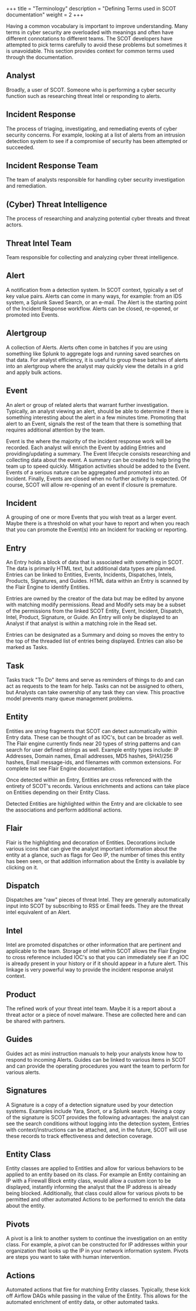 +++
title = "Terminology"
description = "Defining Terms used in SCOT documentation"
weight = 2
+++

Having a common vocabulary is important to improve understanding.  Many terms in cyber security are overloaded with meanings and often have different connotations to different teams.  The SCOT developers have attempted to pick terms carefully to avoid these problems but sometimes it is unavoidable.  This section provides context for common terms used through the documentation.

## Analyst
Broadly, a user of SCOT.  Someone who is performing a cyber security function such as researching threat Intel or responding to alerts.

## Incident Response
The process of triaging, investigating, and remediating events of cyber security concerns.  For example, looking at a list of alerts from an intrusion detection system to see if a compromise of security has been attempted or succeeded.

## Incident Response Team
The team of analysts responsible for handling cyber security investigation and remediation.

## (Cyber) Threat Intelligence
The process of researching and analyzing potential cyber threats and threat actors.

## Threat Intel Team
Team responsible for collecting and analyzing cyber threat intelligence.

## Alert
A notification from a detection system.  In SCOT context, typically a set of key value pairs.  Alerts can come in many ways, for example: from an IDS system, a Splunk Saved Search, or an e-mail.  The Alert is the starting point of the Incident Response workflow.  Alerts can be closed, re-opened, or promoted into Events.

## Alertgroup
A collection of Alerts.  Alerts often come in batches if you are using something like Splunk to aggregate logs and running saved searches on that data.  For analyst efficiency, it is useful to group these batches of alerts into an alertgroup where the analyst may quickly view the details in a grid and apply bulk actions.

## Event
An alert or group of related alerts that warrant further investigation.  Typically, an analyst viewing an alert, should be able to determine if there is something interesting about the alert in a few minutes time.  Promoting that alert to an Event, signals the rest of the team that there is something that requires additional attention by the team.  

Event is the where the majority of the incident response work will be recorded.  Each analyst will enrich the Event by adding Entries and providing/updating a summary.  The Event lifecycle consists researching and collecting data about the event.  A summary can be created to help bring the team up to speed quickly.  Mitigation activities should be added to the Event.  Events of a serious nature can be aggregated and promoted into an Incident.  Finally, Events are closed when no further activity is expected.  Of course, SCOT will allow re-opening of an event if closure is premature.

## Incident
A grouping of one or more Events that you wish treat as a larger event.  Maybe there is a threshold on what your have to report and when you reach that you can promote the Event(s) into an Incident for tracking or reporting.  

## Entry
An Entry holds a block of data that is associated with something in SCOT.  The data is primarily HTML text, but additional data types are planned.  Entries can be linked to Entities, Events, Incidents, Dispatches, Intels, Products, Signatures, and Guides.  HTML data within an Entry is scanned by the Flair Engine to identify Entities.  

Entries are owned by the creator of the data but may be edited by anyone with matching modify permissions.  Read and Modify sets may be a subset of the permissions from the linked SCOT Entity, Event, Incident, Dispatch, Intel, Product, Signature, or Guide.  An Entry will only be displayed to an Analyst if that analyst is within a matching role in the Read set.

Entries can be designated as a Summary and doing so moves the entry to the top of the threaded list of entries being displayed.  Entries can also be marked as Tasks.

## Task
Tasks track "To Do" items and serve as reminders of things to do and can act as requests to the team for help.  Tasks can not be assigned to others, but Analysts can take ownership of any task they can view.  This proactive model prevents many queue management problems.

## Entity
Entities are string fragments that SCOT can detect automatically within Entry data.  These can be thought of as IOC's, but can be broader as well.  The Flair engine currently finds near 20 types of string patterns and can search for user defined strings as well.  Example entity types include: IP Addresses, Domain names, Email addresses, MD5 hashes, SHA1/256 hashes, Email message-ids, and filenames with common extensions.  For complete list see Flair Engine documentation.

Once detected within an Entry, Entities are cross referenced with the entirety of SCOT's records.  Various enrichments and actions can take place on Entities depending on their Entity Class.

Detected Entities are highlighted within the Entry and are clickable to see the associations and perform additional actions.

## Flair
Flair is the highlighting and decoration of Entities.  Decorations include various icons that can give the analyst important information about the entity at a glance, such as flags for Geo IP, the number of times this entity has been seen, or that addition information about the Entity is available by clicking on it.

## Dispatch
Dispatches are "raw" pieces of threat Intel.  They are generally automatically input into SCOT by subscribing to RSS or Email feeds.  They are the threat intel equivalent of an Alert.

## Intel
Intel are promoted dispatches or other information that are pertinent and applicable to the team.  Storage of intel within SCOT allows the Flair Engine to cross reference included IOC's so that you can immediately see if an IOC is already present in your history or if it should appear in a future alert.  This linkage is very powerful way to provide the incident response analyst context.

## Product
The refined work of your threat intel team.  Maybe it is a report about a threat actor or a piece of novel malware.  These are collected here and can be shared with partners.

## Guides
Guides act as mini instruction manuals to help your analysts know how to respond to incoming Alerts.  Guides can be linked to various items in SCOT and can provide the operating procedures you want the team to perform for various alerts.

## Signatures
A Signature is a copy of a detection signature used by your detection systems.  Examples include Yara, Snort, or a Splunk search.  Having a copy of the signature is SCOT provides the following advantages: the analyst can see the search conditions without logging into the detection system, Entries with context/instructions can be attached, and, in the future, SCOT will use these records to track effectiveness and detection coverage. 

## Entity Class
Entity classes are applied to Entities and allow for various behaviors to be applied to an entity based on its class.  For example an Entity containing an IP with a Firewall Block entity class, would allow a custom icon to be displayed, instantly informing the analyst that the IP address is already being blocked.  Additionally, that class could allow for various pivots to be permitted and other automated Actions to be performed to enrich the data about the entity.

## Pivots
A pivot is a link to another system to continue the investigation on an entity class.  For example, a pivot can be constructed for IP addresses within your organization that looks up the IP in your network information system.  Pivots are steps you want to take with human intervention.

## Actions
Automated actions that fire for matching Entity classes.  Typically, these kick off Airflow DAGs while passing in the value of the Entity.  This allows for the automated enrichment of entity data, or other automated tasks.
